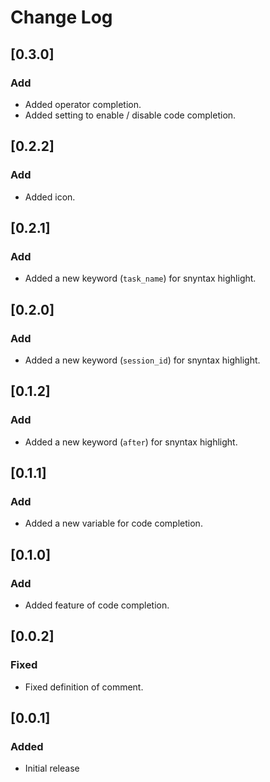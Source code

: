 # Change Log

## [0.3.0]
### Add
- Added operator completion.
- Added setting to enable / disable code completion. 

## [0.2.2]
### Add
- Added icon.

## [0.2.1]
### Add
- Added a new keyword (`task_name`) for snyntax highlight.

## [0.2.0]
### Add
- Added a new keyword (`session_id`) for snyntax highlight.

## [0.1.2]
### Add
- Added a new keyword (`after`)  for snyntax highlight.

## [0.1.1]
### Add
- Added a new variable for code completion.

## [0.1.0]
### Add
- Added feature of code completion.

## [0.0.2]
### Fixed
- Fixed definition of comment.

## [0.0.1]
### Added
- Initial release
